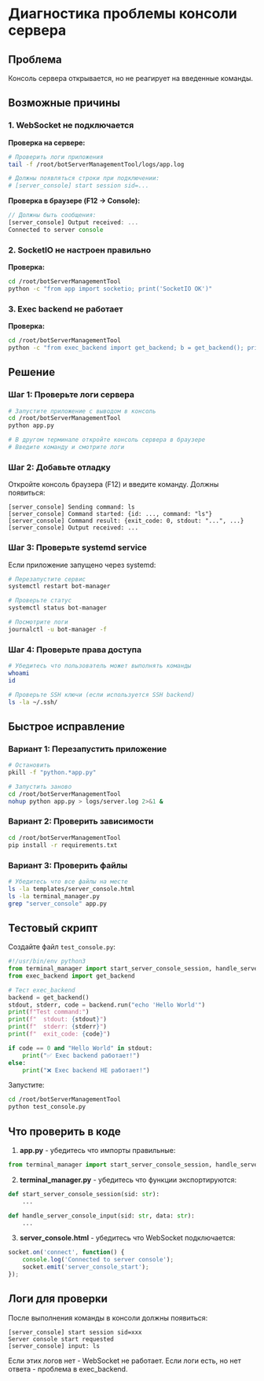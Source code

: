 # Диагностика проблемы консоли сервера

## Проблема
Консоль сервера открывается, но не реагирует на введенные команды.

## Возможные причины

### 1. WebSocket не подключается
**Проверка на сервере:**
```bash
# Проверить логи приложения
tail -f /root/botServerManagementTool/logs/app.log

# Должны появляться строки при подключении:
# [server_console] start session sid=...
```

**Проверка в браузере (F12 → Console):**
```javascript
// Должны быть сообщения:
[server_console] Output received: ...
Connected to server console
```

### 2. SocketIO не настроен правильно
**Проверка:**
```bash
cd /root/botServerManagementTool
python -c "from app import socketio; print('SocketIO OK')"
```

### 3. Exec backend не работает
**Проверка:**
```bash
cd /root/botServerManagementTool
python -c "from exec_backend import get_backend; b = get_backend(); print(b.run('echo test'))"
```

## Решение

### Шаг 1: Проверьте логи сервера
```bash
# Запустите приложение с выводом в консоль
cd /root/botServerManagementTool
python app.py

# В другом терминале откройте консоль сервера в браузере
# Введите команду и смотрите логи
```

### Шаг 2: Добавьте отладку
Откройте консоль браузера (F12) и введите команду. Должны появиться:
```
[server_console] Sending command: ls
[server_console] Command started: {id: ..., command: "ls"}
[server_console] Command result: {exit_code: 0, stdout: "...", ...}
[server_console] Output received: ...
```

### Шаг 3: Проверьте systemd service
Если приложение запущено через systemd:
```bash
# Перезапустите сервис
systemctl restart bot-manager

# Проверьте статус
systemctl status bot-manager

# Посмотрите логи
journalctl -u bot-manager -f
```

### Шаг 4: Проверьте права доступа
```bash
# Убедитесь что пользователь может выполнять команды
whoami
id

# Проверьте SSH ключи (если используется SSH backend)
ls -la ~/.ssh/
```

## Быстрое исправление

### Вариант 1: Перезапустить приложение
```bash
# Остановить
pkill -f "python.*app.py"

# Запустить заново
cd /root/botServerManagementTool
nohup python app.py > logs/server.log 2>&1 &
```

### Вариант 2: Проверить зависимости
```bash
cd /root/botServerManagementTool
pip install -r requirements.txt
```

### Вариант 3: Проверить файлы
```bash
# Убедитесь что все файлы на месте
ls -la templates/server_console.html
ls -la terminal_manager.py
grep "server_console" app.py
```

## Тестовый скрипт

Создайте файл `test_console.py`:
```python
#!/usr/bin/env python3
from terminal_manager import start_server_console_session, handle_server_console_input
from exec_backend import get_backend

# Тест exec_backend
backend = get_backend()
stdout, stderr, code = backend.run("echo 'Hello World'")
print(f"Test command:")
print(f"  stdout: {stdout}")
print(f"  stderr: {stderr}")
print(f"  exit_code: {code}")

if code == 0 and "Hello World" in stdout:
    print("✅ Exec backend работает!")
else:
    print("❌ Exec backend НЕ работает!")
```

Запустите:
```bash
cd /root/botServerManagementTool
python test_console.py
```

## Что проверить в коде

1. **app.py** - убедитесь что импорты правильные:
```python
from terminal_manager import start_server_console_session, handle_server_console_input, close_server_console_session
```

2. **terminal_manager.py** - убедитесь что функции экспортируются:
```python
def start_server_console_session(sid: str):
    ...

def handle_server_console_input(sid: str, data: str):
    ...
```

3. **server_console.html** - убедитесь что WebSocket подключается:
```javascript
socket.on('connect', function() {
    console.log('Connected to server console');
    socket.emit('server_console_start');
});
```

## Логи для проверки

После выполнения команды в консоли должны появиться:
```
[server_console] start session sid=xxx
Server console start requested
[server_console] input: ls
```

Если этих логов нет - WebSocket не работает.
Если логи есть, но нет ответа - проблема в exec_backend.
